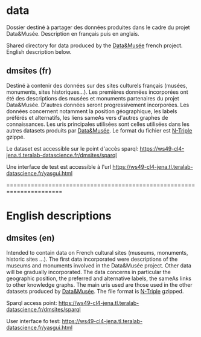 # data
Dossier destiné à partager des données produites dans le cadre du projet Data&Musée. Description en français puis en anglais.

Shared directory for data produced by the [Data&amp;Musée](http://datamusee.fr/) french project. English description below.

## dmsites (fr)
Destiné à contenir des données sur des sites culturels français (musées, monuments, sites historiques...). Les premières données incorporées ont été des descriptions des musées et monuments partenaires du projet Data&Musée. D'autres données seront progressivement incorporées. Les données concernent notamment la position géographique, les labels préférés et alternatifs, les liens sameAs vers d'autres graphes de connaissances. Les uris principales utilisées sont celles utilisées dans les autres datasets produits par [Data&Musée](http://datamusee.fr/).
Le format du fichier est [N-Triple](https://en.wikipedia.org/wiki/N-Triples) gzippé.

Le dataset est accessible sur le point d'accès sparql:
https://ws49-cl4-jena.tl.teralab-datascience.fr/dmsites/sparql

Une interface de test est accessible à l'url
https://ws49-cl4-jena.tl.teralab-datascience.fr/yasgui.html

======================================================================
# English descriptions
## dmsites (en)
Intended to contain data on French cultural sites (museums, monuments, historic sites ...). The first data incorporated were descriptions of the museums and monuments involved in the Data&Musée project. Other data will be gradually incorporated. The data concerns in particular the geographic position, the preferred and alternative labels, the sameAs links to other knowledge graphs. The main uris used are those used in the other datasets produced by [Data&Musée](http://datamusee.fr/).
The file format is [N-Triple](https://en.wikipedia.org/wiki/N-Triples) gzipped.

Sparql access point:
https://ws49-cl4-jena.tl.teralab-datascience.fr/dmsites/sparql

User interface fo test:
https://ws49-cl4-jena.tl.teralab-datascience.fr/yasgui.html
